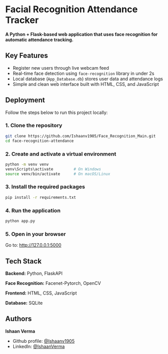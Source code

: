 
# Facial Recognition Attendance Tracker

**A Python + Flask-based web application that uses face recognition for automatic attendance tracking.**


## Key Features

- Register new users through live webcam feed
- Real-time face detection using `face-recognition` library in under 2s
- Local database (`App_Database.db`) stores user data and attendance logs
- Simple and clean web interface built with HTML, CSS, and JavaScript


## Deployment

Follow the steps below to run this project locally:
### 1. Clone the repository
```bash
git clone https://github.com/Ishaanv1905/Face_Recognition_Main.git
cd face-recognition-attendance
```
### 2. Create and activate a virtual environment
```bash
python -m venv venv
venv\Scripts\activate         # On Windows
source venv/bin/activate      # On macOS/Linux
```
### 3. Install the required packages
```bash
pip install -r requirements.txt
```
### 4. Run the application
```bash
python app.py
```
### 5. Open in your browser
Go to: http://127.0.0.1:5000


## Tech Stack

**Backend:** Python, FlaskAPI

**Face Recognition:** Facenet-Pytorch, OpenCV

**Frontend:** HTML, CSS, JavaScript

**Database:** SQLite


## Authors
**Ishaan Verma**
- Github profile: [@Ishaanv1905](https://github.com/Ishaanv1905)
- LinkedIn: [@IshaanVerma](https://www.linkedin.com/in/ishaan-verma-a834b1305/)

